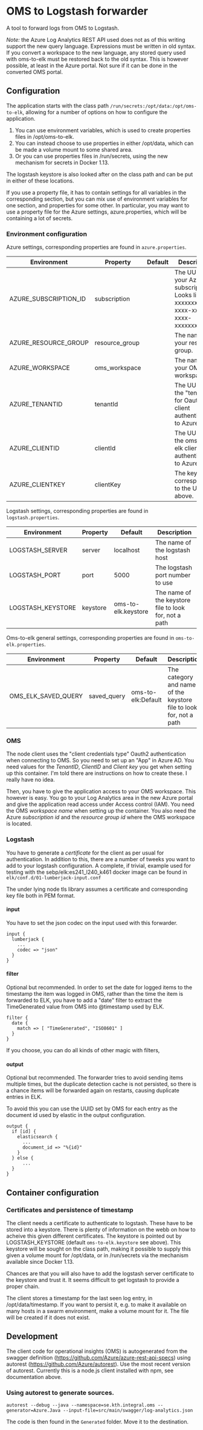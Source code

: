 # OMS to Logstash forwarder

A tool to forward logs from OMS to Logstash.

*Note:* the Azure Log Analytics REST API used does not as of this writing support the new query language.
Expressions must be written in old syntax. If you convert a workspace to the new language, any stored 
query used with oms-to-elk must be restored back to the old syntax. This is however possible, at least 
in the Azure portal. Not sure if it can be done in the converted OMS portal.

## Configuration

The application starts with the class path `/run/secrets:/opt/data:/opt/oms-to-elk`, allowing
for a number of options on how to configure the application.

1. You can use environment variables, which is used to create properties files in /opt/oms-to-elk.
1. You can instead choose to use properties in either /opt/data, which can be made a volume
   mount to some shared area.
1. Or you can use properties files in /run/secrets, using the new mechanism for secrets in Docker
   1.13.

The logstash keystore is also looked after on the class path and can be put in either of these
locations.

If you use a property file, it has to contain settings for all variables in the corresponding
section, but you can mix use of environment variables for one section, and properties for some
other. In particular, you may want to use a property file for the Azure settings,
azure.properties, which will be containing a lot of secrets.


### Environment configuration

Azure settings, corresponding properties are found in `azure.properties`.

| Environment | Property | Default | Description |
|-------------|----------|---------|-------------|
| AZURE_SUBSCRIPTION_ID | subscription | | The UUID of your Azure subscription. Looks like xxxxxxxx-xxxx-xxxx-xxxx-xxxxxxxxxxxx |
| AZURE_RESOURCE_GROUP | resource_group | | The name of your resource group. |
| AZURE_WORKSPACE | oms_workspace | | The name of your OMS workspace. |
| AZURE_TENANTID | tenantId | | The UUID of the "tenant" for Oauth client authentication to Azure. |
| AZURE_CLIENTID | clientId | | The UUID of the oms-to-elk client to authenticate to Azure with. |
| AZURE_CLIENTKEY | clientKey | | The key corresponding to the UUID above. |

Logstash settings, corresponding properties are found in `logstash.properties`.

| Environment | Property | Default | Description |
|-------------|----------|---------|-------------|
| LOGSTASH_SERVER | server | localhost | The name of the logstash host |
| LOGSTASH_PORT | port | 5000 | The logstash port number to use |
| LOGSTASH_KEYSTORE | keystore | oms-to-elk.keystore | The name of the keystore file to look for, not a path

Oms-to-elk general settings, corresponding properties are found in `oms-to-elk.properties`.

| Environment | Property | Default | Description |
|-------------|----------|---------|-------------|
| OMS_ELK_SAVED_QUERY | saved_query | oms-to-elk:Default | The category and name of the keystore file to look for, not a path |


### OMS

The node client uses the "client credentials type" Oauth2 authentication when 
connecting to OMS. So you need to set up an "App" in Azure AD. You need values
for the _TenantID_, _ClientID_ and _Client key_ you get when setting 
up this container. I'm told there are instructions on how to create these.
I really have no idea. 

Then, you have to give the application access to your OMS workspace. This however
is easy. You go to your Log Analytics area in the new Azure portal and give the
application read access under Access control (IAM). You need the OMS 
_workspace name_ when setting up the container.
You also need the Azure _subscription id_ and the _resource group id_ where
the OMS workspace is located.

### Logstash

You have to generate a _certificate_ for the client as per usual for authentication.
In addition to this, there are a number of tweeks you want to add to your logstash
configuration. A complete, if trivial, example used for testing with the 
sebp/elk:es241_l240_k461 docker image can be found in
`elk/conf.d/01-lumberjack-input.conf`

The under lying node tls library assumes a certificate and corresponding key file
both in PEM format.

#### input

You have to set the json codec on the input used with this forwarder.

```
input {
  lumberjack {
    ...
    codec => "json"
  }
}
```

#### filter

Optional but recommended.
In order to set the date for logged items to the timestamp the item was logged in OMS, 
rather than the time the item is forwarded to ELK, you have to add a "date" filter to
extract the TimeGenerated value from OMS into @timestamp used by ELK.

```
filter {
  date {
    match => [ "TimeGenerated", "ISO8601" ]
  }
}
```

If you choose, you can do all kinds of other magic with filters,  

#### output

Optional but recommended. The forwarder tries to avoid sending items multiple times,
but the duplicate detection cache is not persisted, so there is a chance items will
be forwarded again on restarts, causing duplicate entries in ELK.

To avoid this you can use the UUID set by OMS for each entry as the document id used 
by elastic in the output configuration.

```
output {
  if [id] {
    elasticsearch {
      ...
      document_id => "%{id}"
    }
  } else {
      ...
  }
}
```

## Container configuration

### Certificates and persistence of timestamp

The client needs a certificate to authenticate to logstash. These have to
be stored into a keystore. There is plenty of information on the webb on
how to acheive this given different certificates. The keystore is pointed
out by LOGSTASH_KEYSTORE (default `oms-to-elk.keystore` see above). This
keystore will be sought on the class path, making it possible to supply
this given a volume mount for /opt/data, or in /run/secrets via the 
mechanism available since Docker 1.13.

Chances are that you will also have to add the logstash server certificate
to the keystore and trust it. It seems difficult to get logstash to provide
a proper chain.

The client stores a timestamp for the last seen log entry, in /opt/data/timestamp.
If you want to persist it, e.g. to make it available on many hosts in a
swarm environment, make a volume mount for it. The file will be created
if it does not exist.

## Development

The client code for operational insights (OMS) is autogenerated from the
swagger definition (https://github.com/Azure/azure-rest-api-specs) 
using autorest (https://github.com/Azure/autorest). Use the most recent
version of autorest. Currently this is a node.js client installed with npm,
see documentation above.

### Using autorest to generate sources.

```
autorest --debug --java --namespace=se.kth.integral.oms --generator=Azure.Java --input-file=src/main/swagger/log-analytics.json
```

The code is then found in the `Generated` folder. Move it to the destination.